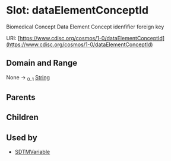 
# Slot: dataElementConceptId


Biomedical Concept Data Element Concept idenfifier foreign key

URI: [https://www.cdisc.org/cosmos/1-0/dataElementConceptId](https://www.cdisc.org/cosmos/1-0/dataElementConceptId)


## Domain and Range

None &#8594;  <sub>0..1</sub> [String](types/String.md)

## Parents


## Children


## Used by

 * [SDTMVariable](SDTMVariable.md)
